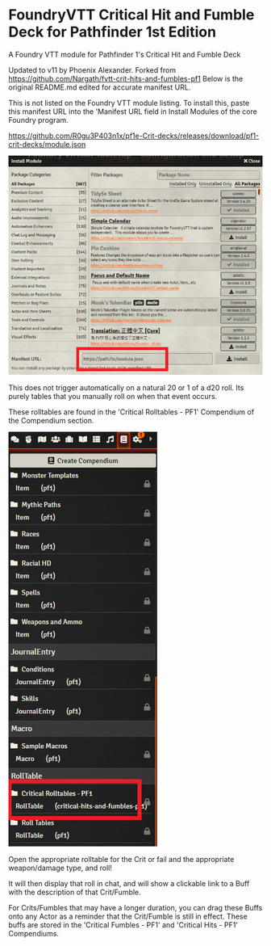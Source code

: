 # FoundryVTT Critical Hit and Fumble Deck for Pathfinder 1st Edition
A Foundry VTT module for Pathfinder 1's Critical Hit and Fumble Deck

Updated to v11 by Phoenix Alexander.  Forked from https://github.com/Nargath/fvtt-crit-hits-and-fumbles-pf1 
Below is the original README.md edited for accurate manifest URL.

This is not listed on the Foundry VTT module listing.
To install this, paste this manifest URL into the 'Manifest URL field in Install Modules of the core Foundry program.

https://github.com/R0gu3P403n1x/pf1e-Crit-decks/releases/download/pf1-crit-decks/module.json

![Where To Install](/images/WhereToInstall.png)

This does not trigger automatically on a natural 20 or 1 of a d20 roll. Its purely tables that you manually roll on when that event occurs.

These rolltables are found in the 'Critical Rolltables - PF1' Compendium of the Compendium section.

![Where To Find Rolltable](/images/WhereToFindTable.png)

Open the appropriate rolltable for the Crit or fail and the appropriate weapon/damage type, and roll!

It will then display that roll in chat, and will show a clickable link to a Buff with the description of that Crit/Fumble.


For Crits/Fumbles that may have a longer duration, you can drag these Buffs onto any Actor as a reminder that the Crit/Fumble is still in effect.
These buffs are stored in the 'Critical Fumbles - PF1' and 'Critical Hits - PF1' Compendiums.
